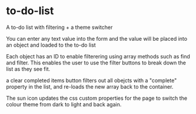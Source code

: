 # to-do-list
A to-do list with filtering + a theme switcher


You can enter any text value into the form and the value will be placed into an object and loaded to the to-do list

Each object has an ID to enable filterering using array methods such as find and filter. This enables the user to use the filter buttons to break down the list as they see fit.

a clear completed items button filters out all obejcts with a "complete" property in the list, and re-loads the new array back to the container.

The sun icon updates the css custom properties for the page to switch the colour theme from dark to light and back again.
